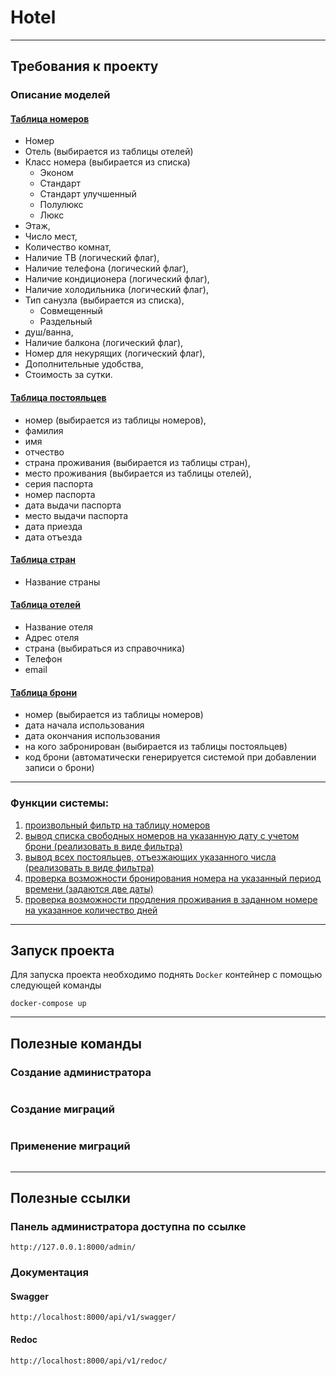 # Hotel

----------------------------------------------------------------------------

## Требования к проекту

### Описание моделей

#### [Таблица номеров](./hotel/room/models.py)

* Номер
* Отель (выбирается из таблицы отелей)
* Класс номера (выбирается из списка)
  * Эконом
  * Стандарт
  * Стандарт улучшенный
  * Полулюкс
  * Люкс
* Этаж, 
* Число мест, 
* Количество комнат, 
* Наличие ТВ (логический флаг), 
* Наличие телефона (логический флаг), 
* Наличие кондиционера (логический флаг), 
* Наличие холодильника (логический флаг), 
* Тип санузла (выбирается из списка), 
  * Совмещенный
  * Раздельный
* душ/ванна, 
* Наличие балкона (логический флаг), 
* Номер для некурящих (логический флаг), 
* Дополнительные удобства, 
* Стоимость за сутки.

#### [Таблица постояльцев](./hotel/guest/models.py)

* номер (выбирается из таблицы номеров), 
* фамилия
* имя
* отчество
* страна проживания (выбирается из таблицы стран), 
* место проживания (выбирается из таблицы отелей), 
* серия паспорта
* номер паспорта
* дата выдачи паспорта
* место выдачи паспорта
* дата приезда
* дата отъезда

#### [Таблица стран](./hotel/guest/models.py)

* Название страны

#### [Таблица отелей](./hotel/guest/models.py)

* Название отеля
* Адрес отеля
* страна (выбираться из справочника)
* Телефон
* email

#### [Таблица брони](./hotel/booking/models.py)
* номер (выбирается из таблицы номеров)
* дата начала использования
* дата окончания использования
* на кого забронирован (выбирается из таблицы постояльцев)
* код брони (автоматически генерируется системой при добавлении записи о брони)

---------------------------------------------------------------------------

### Функции системы:

1. [произвольный фильтр на таблицу номеров](./hotel/room/admin.py) 
2. [вывод списка свободных номеров на указанную дату с учетом брони (реализовать в виде фильтра)](./hotel/room/admin.py)
3. [вывод всех постояльцев, отъезжающих указанного числа (реализовать в виде фильтра)](./hotel/guest/admin.py)
4. [проверка возможности бронирования номера на указанный период времени (задаются две даты)](./hotel/booking/admin.py)
5. [проверка возможности продления проживания в заданном номере на указанное количество дней](./hotel/booking/admin.py)

-----------------------------------------------------------------------------

## Запуск проекта

Для запуска проекта необходимо поднять `Docker` контейнер с помощью следующей команды
```shell
docker-compose up
```

--------------------------------------------------------------------------

## Полезные команды

### Создание администратора

```shell

```

### Создание миграций 

```shell

```

### Применение миграций

```shell

```

---------------------------------------------------------------------------

## Полезные ссылки

### Панель администратора доступна по ссылке
```djangourlpath
http://127.0.0.1:8000/admin/
```

### Документация 

#### Swagger
```djangourlpath
http://localhost:8000/api/v1/swagger/
```

#### Redoc
```djangourlpath
http://localhost:8000/api/v1/redoc/
```